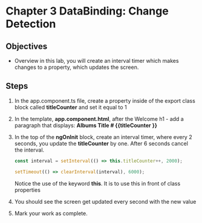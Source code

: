 # Chapter 3 DataBinding: Change Detection

## Objectives

- Overview in this lab, you will create an interval timer which makes changes to a property, which updates the screen.

## Steps

1. In the app.component.ts file, create a property inside of the export class block called **titleCounter** and set it equal to 1

2. In the template, **app.component.html**, after the Welcome h1 - add a paragraph that displays: **Albums Title # {{titleCounter }}**

3. In the top of the **ngOnInit** block, create an interval timer, where every 2 seconds, you update the **titleCounter** by one. After 6 seconds cancel the interval.

   ```javascript
   const interval = setInterval(() => this.titleCounter++, 2000);

   setTimeout(() => clearInterval(interval), 6000);
   ```

   Notice the use of the keyword **this**. It is to use this in front of class properties

4. You should see the screen get updated every second with the new value

5. Mark your work as complete.
